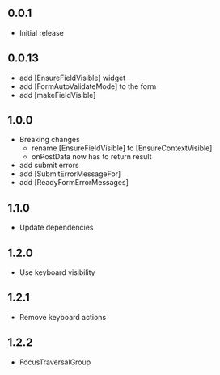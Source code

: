 ## 0.0.1

* Initial release

## 0.0.13

* add [EnsureFieldVisible] widget
* add [FormAutoValidateMode] to the form
* add [makeFieldVisible] 

## 1.0.0

* Breaking changes
  + rename [EnsureFieldVisible] to [EnsureContextVisible]
  + onPostData now has to return result
* add submit errors
* add [SubmitErrorMessageFor]
* add [ReadyFormErrorMessages]

## 1.1.0

* Update dependencies

## 1.2.0

* Use keyboard visibility

## 1.2.1

* Remove keyboard actions

## 1.2.2

* FocusTraversalGroup
